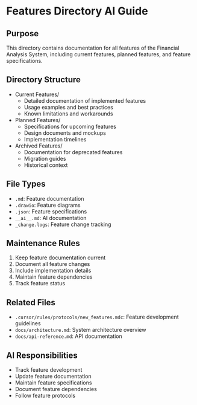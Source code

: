 # Features Directory AI Guide

## Purpose
This directory contains documentation for all features of the Financial Analysis System, including current features, planned features, and feature specifications.

## Directory Structure
- Current Features/
  - Detailed documentation of implemented features
  - Usage examples and best practices
  - Known limitations and workarounds
- Planned Features/
  - Specifications for upcoming features
  - Design documents and mockups
  - Implementation timelines
- Archived Features/
  - Documentation for deprecated features
  - Migration guides
  - Historical context

## File Types
- `.md`: Feature documentation
- `.drawio`: Feature diagrams
- `.json`: Feature specifications
- `__ai__.md`: AI documentation
- `_change.logs`: Feature change tracking

## Maintenance Rules
1. Keep feature documentation current
2. Document all feature changes
3. Include implementation details
4. Maintain feature dependencies
5. Track feature status

## Related Files
- `.cursor/rules/protocols/new_features.mdc`: Feature development guidelines
- `docs/architecture.md`: System architecture overview
- `docs/api-reference.md`: API documentation

## AI Responsibilities
- Track feature development
- Update feature documentation
- Maintain feature specifications
- Document feature dependencies
- Follow feature protocols 